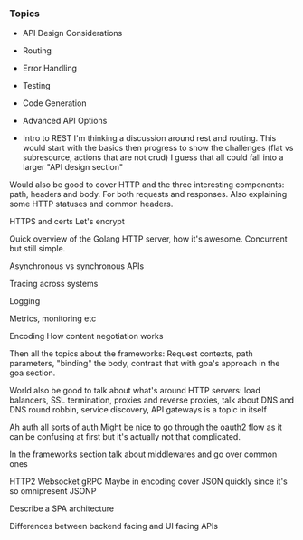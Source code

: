 ### Topics
* API Design Considerations
* Routing
* Error Handling
* Testing
* Code Generation
* Advanced API Options

* Intro to REST
I'm thinking a discussion around rest and routing. This would start with the basics then progress to show the challenges (flat vs subresource, actions that are not crud)
I guess that all could fall into a larger "API design section"

Would also be good to cover HTTP and the three interesting components: path, headers and body. For both requests and responses. Also explaining some HTTP statuses and common headers.

HTTPS and certs
Let's encrypt

Quick overview of the Golang HTTP server, how it's awesome. Concurrent but still simple.

Asynchronous vs synchronous APIs

Tracing across systems

Logging

Metrics, monitoring etc

Encoding
How content negotiation works

Then all the topics about the frameworks: Request contexts, path parameters, "binding" the body, contrast that with goa's approach in the goa section.

World also be good to talk about what's around HTTP servers: load balancers, SSL termination, proxies and reverse proxies, talk about DNS and DNS round robbin, service discovery, API gateways is a topic in itself

Ah auth all sorts of auth
Might be nice to go through the oauth2 flow as it can be confusing at first but it's actually not that complicated.

In the frameworks section talk about middlewares and go over common ones

HTTP2
Websocket
gRPC
Maybe in encoding cover JSON quickly since it's so omnipresent
JSONP

Describe a SPA architecture

Differences between backend facing and UI facing APIs

